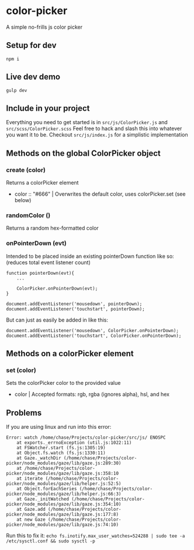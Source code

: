 # color-picker

A simple no-frills js color picker


## Setup for dev

```npm i```


## Live dev demo

```gulp dev```


## Include in your project

Everything you need to get started is in ```src/js/ColorPicker.js``` and ```src/scss/ColorPicker.scss```
Feel free to hack and slash this into whatever you want it to be.
Checkout ```src/js/index.js``` for a simplistic implementation


## Methods on the global ColorPicker object

### create (color)

Returns a colorPicker element
 * color :: "#666" | Overwrites the default color, uses colorPicker.set (see below)


### randomColor ()

Returns a random hex-formatted color


### onPointerDown (evt)

Intended to be placed inside an existing pointerDown function like so: (reduces total event listener count)
```
function pointerDown(evt){
	...

	ColorPicker.onPointerDown(evt);
}

document.addEventListener('mousedown', pointerDown);
document.addEventListener('touchstart', pointerDown);
```

But can just as easily be added in like this:
```
document.addEventListener('mousedown', ColorPicker.onPointerDown);
document.addEventListener('touchstart', ColorPicker.onPointerDown);
```


## Methods on a colorPicker element

### set (color)

Sets the colorPicker color to the provided value
 * color | Accepted formats: rgb, rgba (ignores alpha), hsl, and hex


## Problems

If you are using linux and run into this error:
```
Error: watch /home/chase/Projects/color-picker/src/js/ ENOSPC
	at exports._errnoException (util.js:1022:11)
	at FSWatcher.start (fs.js:1305:19)
	at Object.fs.watch (fs.js:1330:11)
	at Gaze._watchDir (/home/chase/Projects/color-picker/node_modules/gaze/lib/gaze.js:289:30)
	at /home/chase/Projects/color-picker/node_modules/gaze/lib/gaze.js:358:10
	at iterate (/home/chase/Projects/color-picker/node_modules/gaze/lib/helper.js:52:5)
	at Object.forEachSeries (/home/chase/Projects/color-picker/node_modules/gaze/lib/helper.js:66:3)
	at Gaze._initWatched (/home/chase/Projects/color-picker/node_modules/gaze/lib/gaze.js:354:10)
	at Gaze.add (/home/chase/Projects/color-picker/node_modules/gaze/lib/gaze.js:177:8)
	at new Gaze (/home/chase/Projects/color-picker/node_modules/gaze/lib/gaze.js:74:10)
```

Run this to fix it: ```echo fs.inotify.max_user_watches=524288 | sudo tee -a /etc/sysctl.conf && sudo sysctl -p```
